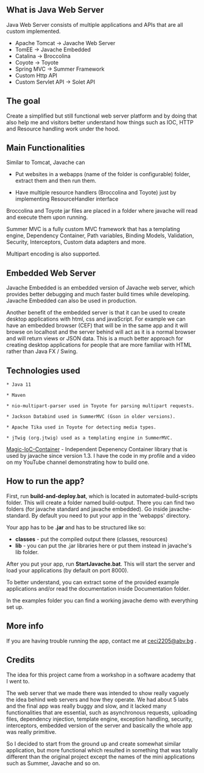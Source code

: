 

What is Java Web Server
-----------------------
Java Web Server consists of multiple applications and APIs that are all custom implemented.
* Apache Tomcat -> Javache Web Server
* TomEE -> Javache Embedded
* Catalina -> Broccolina
* Coyote -> Toyote
* Spring MVC -> Summer Framework
* Custom Http API
* Custom Servlet API -> Solet API

The goal
-------
Create a simplified but still functional web server platform and by doing that also help me and
visitors better understand how things such as IOC, HTTP and Resource handling work under the hood.

Main Functionalities
-------------------
Similar to  Tomcat, Javache can
  * Put websites in a webapps (name of the folder is configurable) folder, extract them and then run them.

  * Have multiple resource handlers (Broccolina and Toyote) just by implementing ResourceHandler interface

Broccolina and Toyote jar files are placed in a folder where javache will read and execute them upon running.

Summer MVC is a fully custom MVC framework that has a templating engine, Dependency Container, Path variables, Binding Models, Validation, Security, Interceptors, Custom data adapters
and more.

Multipart encoding is also supported.

Embedded Web Server
-------------------
Javache Embedded is an embedded version of Javache web server, which provides better debugging and much faster build times 
while developing. Javache Embedded can also be used in production.

Another benefit of the embedded server is that it can be used to create desktop applications with html, css and javaScript.
For example we can have an embedded browser (CEF) that will be in the same app and it will browse on localhost and the server
behind will act as it is a normal browser and will return views or JSON data. This is a much better approach for creating desktop applications for people that are more familiar with HTML rather than Java FX / Swing.

Technologies used
---------------------
	* Java 11
	
	* Maven
	
	* nio-multipart-parser used in Toyote for parsing multipart requests.
	
	* Jackson Databind used in SummerMVC (Gson in older versions). 
	
	* Apache Tika used in Toyote for detecting media types.
	
	* jTwig (org.jtwig) used as a templating engine in SummerMVC.
	
[Magic-IoC-Container](https://github.com/Cyecize/Magic-IoC-Container) - Independent Depenency Container library that is used by javache since version 1.3. I have the code in my profile and a video on my YouTube channel demonstrating how to build one.
	
How to run the app?
------------------
First, run **build-and-deploy.bat**, which is located in automated-build-scripts folder. This will create a folder named build-output. There you can find two folders (for javache standard and javache embedded). Go inside javache-standard.
By default you need to put your app in the 'webapps' directory.

Your app has to be **.jar** and has to be structured like so:
* **classes** - put the compiled output there (classes, resources)
* **lib** - you can put the .jar libraries here or put them instead in javache's lib folder.

After you put your app, run **StartJavache.bat**. This will start the server and load your applications (by default on port 8000).

To better understand, you can extract some of the provided example applications and/or read the documentation inside Documentation folder.

In the examples folder you can find a working javache demo with everything set up.

More info
-------------
If you are having trouble running the app, contact me at ceci2205@abv.bg .

Credits
-------
The idea for this project came from a workshop in a software academy that I went to.

The web server that we made there was intended to show really vaguely the idea behind web servers and how they operate.
We had about 5 labs and the final app was really buggy and slow, and it lacked many functionalities that are essential, such as asynchronous requests, uploading files, dependency injection, template engine, exception handling, security, interceptors, embedded version of the server and basically the whole app was really primitive.

So I decided to start from the ground up and create somewhat similar application, but more functional which resulted in something that was totally different than the original project except the names of the mini applications such as Summer, Javache and so on.

